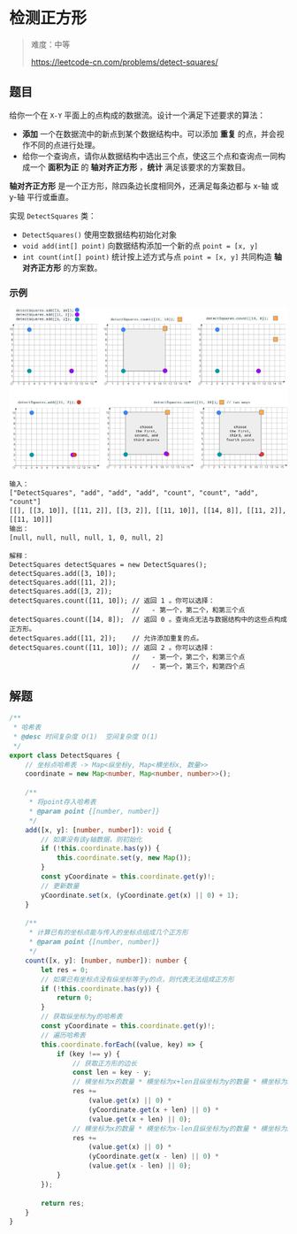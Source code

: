 # 检测正方形

> 难度：中等
>
> https://leetcode-cn.com/problems/detect-squares/

## 题目

给你一个在 `X-Y` 平面上的点构成的数据流。设计一个满足下述要求的算法：

- **添加** 一个在数据流中的新点到某个数据结构中。可以添加 **重复** 的点，并会视作不同的点进行处理。
- 给你一个查询点，请你从数据结构中选出三个点，使这三个点和查询点一同构成一个 **面积为正** 的 **轴对齐正方形** ，**统计** 满足该要求的方案数目。

**轴对齐正方形** 是一个正方形，除四条边长度相同外，还满足每条边都与 x-轴 或 y-轴 平行或垂直。

实现 `DetectSquares` 类：

- `DetectSquares()` 使用空数据结构初始化对象
- `void add(int[] point)` 向数据结构添加一个新的点 `point = [x, y]`
- `int count(int[] point)` 统计按上述方式与点 `point = [x, y]` 共同构造 **轴对齐正方形** 的方案数。

### 示例

![](../../assets/images/detect-squares.png)

```
输入：
["DetectSquares", "add", "add", "add", "count", "count", "add", "count"]
[[], [[3, 10]], [[11, 2]], [[3, 2]], [[11, 10]], [[14, 8]], [[11, 2]], [[11, 10]]]
输出：
[null, null, null, null, 1, 0, null, 2]

解释：
DetectSquares detectSquares = new DetectSquares();
detectSquares.add([3, 10]);
detectSquares.add([11, 2]);
detectSquares.add([3, 2]);
detectSquares.count([11, 10]); // 返回 1 。你可以选择：
                               //   - 第一个，第二个，和第三个点
detectSquares.count([14, 8]);  // 返回 0 。查询点无法与数据结构中的这些点构成正方形。
detectSquares.add([11, 2]);    // 允许添加重复的点。
detectSquares.count([11, 10]); // 返回 2 。你可以选择：
                               //   - 第一个，第二个，和第三个点
                               //   - 第一个，第三个，和第四个点
```

## 解题

```typescript
/**
 * 哈希表
 * @desc 时间复杂度 O(1)  空间复杂度 O(1)
 */
export class DetectSquares {
    // 坐标点哈希表 -> Map<纵坐标y, Map<横坐标x, 数量>>
    coordinate = new Map<number, Map<number, number>>();

    /**
     * 将point存入哈希表
     * @param point {[number, number]}
     */
    add([x, y]: [number, number]): void {
        // 如果没有该y轴数据，则初始化
        if (!this.coordinate.has(y)) {
            this.coordinate.set(y, new Map());
        }
        const yCoordinate = this.coordinate.get(y)!;
        // 更新数量
        yCoordinate.set(x, (yCoordinate.get(x) || 0) + 1);
    }

    /**
     * 计算已有的坐标点能与传入的坐标点组成几个正方形
     * @param point {[number, number]}
     */
    count([x, y]: [number, number]): number {
        let res = 0;
        // 如果已有坐标点没有纵坐标等于y的点，则代表无法组成正方形
        if (!this.coordinate.has(y)) {
            return 0;
        }
        // 获取纵坐标为y的哈希表
        const yCoordinate = this.coordinate.get(y)!;
        // 遍历哈希表
        this.coordinate.forEach((value, key) => {
            if (key !== y) {
                // 获取正方形的边长
                const len = key - y;
                // 横坐标为x的数量 * 横坐标为x+len且纵坐标为y的数量 * 横坐标为x+len的数量
                res +=
                    (value.get(x) || 0) *
                    (yCoordinate.get(x + len) || 0) *
                    (value.get(x + len) || 0);
                // 横坐标为x的数量 * 横坐标为x-len且纵坐标为y的数量 * 横坐标为x-len的数量
                res +=
                    (value.get(x) || 0) *
                    (yCoordinate.get(x - len) || 0) *
                    (value.get(x - len) || 0);
            }
        });

        return res;
    }
}
```